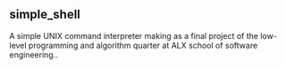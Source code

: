 ## simple_shell
A simple UNIX command interpreter making as a final project of the low-level programming and algorithm quarter at ALX school of software engineering..
